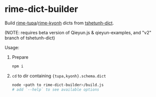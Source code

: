 # rime-dict-builder

Build [rime-tupa](https://github.com/ayaka14732/rime-tupa)/[rime-kyonh](https://github.com/ayaka14732/rime-kyonh) dicts from [tshetunh-dict](https://github.com/nk2028/tshetunh-dict).

(NOTE: requires beta version of Qieyun.js & qieyun-examples, and "v2" branch of tshetunh-dict)

Usage:

1.  Prepare

    ```sh
    npm i
    ```

2.  `cd` to dir containing `{tupa,kyonh}.schema.dict`

    ```sh
    node <path to rime-dict-builder>/build.js
    # add `--help` to see available options
    ```
